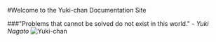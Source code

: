#Welcome to the Yuki-chan Documentation Site

###"Problems that cannot be solved do not exist in this world." - *Yuki Nagato*
![Yuki-chan](https://i.imgur.com/efvBcpO.png)